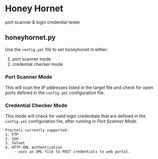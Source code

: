 # Honey Hornet
port scanner &amp; login credential tester

## honeyhornet.py
Use the `config.yml` file to set honeyhonet in either:
  1) port scanner mode
  2) credential checker mode
  
### Port Scanner Mode
This will scan the IP addresses listed in the target file and check for open ports defined in the `config.yml` configuration file.

### Credential Checker Mode
This mode will check for valid login credentials that are defined in the `config.yml` configuration file, after running in _Port Scanner Mode_.

    Proctols currently supported:
    1. FTP
    2. SSH
    3. Telnet
    4. HTTP-XML authentication
        - uses an XML-file to POST credentials to web portal.  